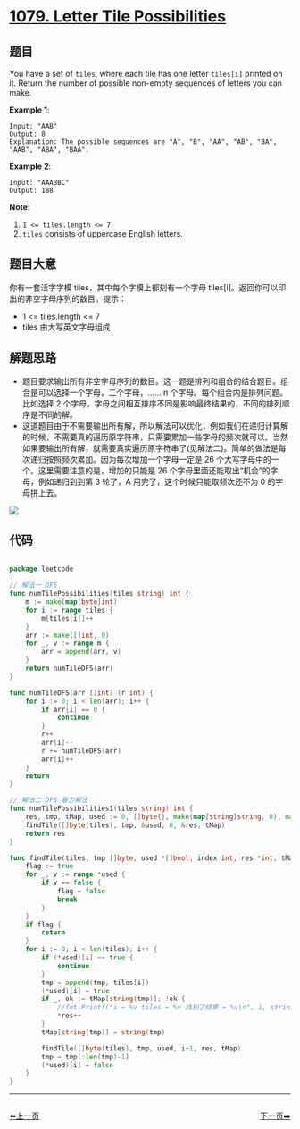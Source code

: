 # [1079. Letter Tile Possibilities](https://leetcode.com/problems/letter-tile-possibilities/)


## 题目

You have a set of `tiles`, where each tile has one letter `tiles[i]` printed on it. Return the number of possible non-empty sequences of letters you can make.

**Example 1**:

    Input: "AAB"
    Output: 8
    Explanation: The possible sequences are "A", "B", "AA", "AB", "BA", "AAB", "ABA", "BAA".

**Example 2**:

    Input: "AAABBC"
    Output: 188

**Note**:

1. `1 <= tiles.length <= 7`
2. `tiles` consists of uppercase English letters.

## 题目大意

你有一套活字字模 tiles，其中每个字模上都刻有一个字母 tiles[i]。返回你可以印出的非空字母序列的数目。提示：  

- 1 <= tiles.length <= 7
- tiles 由大写英文字母组成

## 解题思路

- 题目要求输出所有非空字母序列的数目。这一题是排列和组合的结合题目。组合是可以选择一个字母，二个字母，…… n 个字母。每个组合内是排列问题。比如选择 2 个字母，字母之间相互排序不同是影响最终结果的，不同的排列顺序是不同的解。
- 这道题目由于不需要输出所有解，所以解法可以优化，例如我们在递归计算解的时候，不需要真的遍历原字符串，只需要累加一些字母的频次就可以。当然如果要输出所有解，就需要真实遍历原字符串了(见解法二)。简单的做法是每次递归按照频次累加。因为每次增加一个字母一定是 26 个大写字母中的一个。这里需要注意的是，增加的只能是 26 个字母里面还能取出“机会”的字母，例如递归到到第 3 轮了，A 用完了，这个时候只能取频次还不为 0 的字母拼上去。

![](https://img.halfrost.com/Leetcode/leetcode_1079_0.png)


## 代码

```go

package leetcode

// 解法一 DFS
func numTilePossibilities(tiles string) int {
	m := make(map[byte]int)
	for i := range tiles {
		m[tiles[i]]++
	}
	arr := make([]int, 0)
	for _, v := range m {
		arr = append(arr, v)
	}
	return numTileDFS(arr)
}

func numTileDFS(arr []int) (r int) {
	for i := 0; i < len(arr); i++ {
		if arr[i] == 0 {
			continue
		}
		r++
		arr[i]--
		r += numTileDFS(arr)
		arr[i]++
	}
	return
}

// 解法二 DFS 暴力解法
func numTilePossibilities1(tiles string) int {
	res, tmp, tMap, used := 0, []byte{}, make(map[string]string, 0), make([]bool, len(tiles))
	findTile([]byte(tiles), tmp, &used, 0, &res, tMap)
	return res
}

func findTile(tiles, tmp []byte, used *[]bool, index int, res *int, tMap map[string]string) {
	flag := true
	for _, v := range *used {
		if v == false {
			flag = false
			break
		}
	}
	if flag {
		return
	}
	for i := 0; i < len(tiles); i++ {
		if (*used)[i] == true {
			continue
		}
		tmp = append(tmp, tiles[i])
		(*used)[i] = true
		if _, ok := tMap[string(tmp)]; !ok {
			//fmt.Printf("i = %v tiles = %v 找到了结果 = %v\n", i, string(tiles), string(tmp))
			*res++
		}
		tMap[string(tmp)] = string(tmp)

		findTile([]byte(tiles), tmp, used, i+1, res, tMap)
		tmp = tmp[:len(tmp)-1]
		(*used)[i] = false
	}
}

```


----------------------------------------------
<div style="display: flex;justify-content: space-between;align-items: center;">
<p><a href="https://books.halfrost.com/leetcode/ChapterFour/1000~1099/1078.Occurrences-After-Bigram/">⬅️上一页</a></p>
<p><a href="https://books.halfrost.com/leetcode/ChapterFour/1000~1099/1089.Duplicate-Zeros/">下一页➡️</a></p>
</div>
